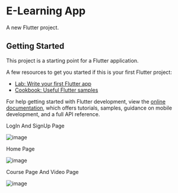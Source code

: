 # E-Learning App

A new Flutter project.

## Getting Started

This project is a starting point for a Flutter application.

A few resources to get you started if this is your first Flutter project:

- [Lab: Write your first Flutter app](https://docs.flutter.dev/get-started/codelab)
- [Cookbook: Useful Flutter samples](https://docs.flutter.dev/cookbook)

For help getting started with Flutter development, view the
[online documentation](https://docs.flutter.dev/), which offers tutorials,
samples, guidance on mobile development, and a full API reference.

LogIn And SignUp Page

![image](https://github.com/Sudharsan009/E-Learning-App-in-Flutter/assets/117801088/96ad7c63-e80a-484f-9c9e-19cda30110e8)

Home Page

![image](https://github.com/Sudharsan009/E-Learning-App-in-Flutter/assets/117801088/83dde84d-c2f8-49e4-b6a2-fc55e48f3793)

Course Page And Video Page

![image](https://github.com/Sudharsan009/E-Learning-App-in-Flutter/assets/117801088/a727214b-10a0-429d-bce5-409f18178427)
